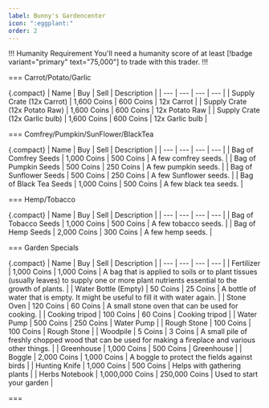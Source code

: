 ```yaml
---
label: Bunny's Gardencenter
icon: ":eggplant:"
order: 2
---
```

!!! Humanity Requirement
You'll need a humanity score of at least [!badge variant="primary" text="75,000"] to trade with this trader.
!!!

=== Carrot/Potato/Garlic

{.compact}
| Name | Buy | Sell | Description |
| --- | --- | --- | --- |
| Supply Crate (12x Carrot) | 1,600 Coins | 600 Coins | 12x Carrot |
| Supply Crate (12x Potato Raw) | 1,600 Coins | 600 Coins | 12x Potato Raw |
| Supply Crate (12x Garlic bulb) | 1,600 Coins | 600 Coins | 12x Garlic bulb |

=== Comfrey/Pumpkin/SunFlower/BlackTea

{.compact}
| Name | Buy | Sell | Description |
| --- | --- | --- | --- |
| Bag of Comfrey Seeds | 1,000 Coins | 500 Coins | A few comfrey seeds. |
| Bag of Pumpkin Seeds | 500 Coins | 250 Coins | A few pumpkin seeds. |
| Bag of Sunflower Seeds | 500 Coins | 250 Coins | A few Sunflower seeds. |
| Bag of Black Tea Seeds | 1,000 Coins | 500 Coins | A few black tea seeds. |

=== Hemp/Tobacco

{.compact}
| Name | Buy | Sell | Description |
| --- | --- | --- | --- |
| Bag of Tobacco Seeds | 1,000 Coins | 500 Coins | A few tobacco seeds. |
| Bag of Hemp Seeds | 2,000 Coins | 300 Coins | A few hemp seeds. |

=== Garden Specials

{.compact}
| Name | Buy | Sell | Description |
| --- | --- | --- | --- |
| Fertilizer | 1,000 Coins | 1,000 Coins | A bag that is applied to soils or to plant tissues (usually leaves) to supply one or more plant nutrients essential to the growth of plants. |
| Water Bottle (Empty) | 50 Coins | 25 Coins | A bottle of water that is empty. It might be useful to fill it with water again. |
| Stone Oven | 120 Coins | 60 Coins | A small stone oven that can be used for cooking. |
| Cooking tripod | 100 Coins | 60 Coins | Cooking tripod |
| Water Pump | 500 Coins | 250 Coins | Water Pump |
| Rough Stone | 100 Coins | 100 Coins | Rough Stone |
| Woodpile | 5 Coins | 3 Coins | A small pile of freshly chopped wood that can be used for making a fireplace and various other things. |
| Greenhouse | 1,000 Coins | 500 Coins | Greenhouse |
| Boggle | 2,000 Coins | 1,000 Coins | A boggle to protect the fields against birds |
| Hunting Knife | 1,000 Coins | 500 Coins | Helps with gathering plants |
| Herbs Notebook | 1,000,000 Coins | 250,000 Coins | Used to start your garden |

===